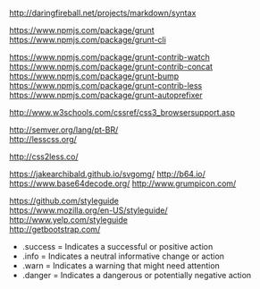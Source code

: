 http://daringfireball.net/projects/markdown/syntax  

https://www.npmjs.com/package/grunt  
https://www.npmjs.com/package/grunt-cli  

https://www.npmjs.com/package/grunt-contrib-watch  
https://www.npmjs.com/package/grunt-contrib-concat  
https://www.npmjs.com/package/grunt-bump  
https://www.npmjs.com/package/grunt-contrib-less  
https://www.npmjs.com/package/grunt-autoprefixer  

http://www.w3schools.com/cssref/css3_browsersupport.asp  

http://semver.org/lang/pt-BR/  
http://lesscss.org/  

http://css2less.co/

https://jakearchibald.github.io/svgomg/
http://b64.io/
https://www.base64decode.org/
http://www.grumpicon.com/

https://github.com/styleguide  
https://www.mozilla.org/en-US/styleguide/  
http://www.yelp.com/styleguide  
http://getbootstrap.com/  

- .success = Indicates a successful or positive action
- .info = Indicates a neutral informative change or action
- .warn = Indicates a warning that might need attention
- .danger = Indicates a dangerous or potentially negative action

